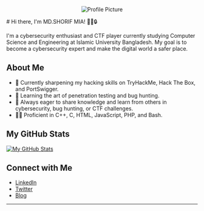 
<p align="center">
  <img src="https://www.ptc.com/-/media/Images/blog/post/alm-blog/the-importance-of-cybersecurity-in-the-medtech-industry-1200.png" alt="Profile Picture">
</p>
# Hi there,
I'm MD.SHORIF MIA! 👨‍💻🔒

I'm a cybersecurity enthusiast and CTF player currently studying Computer Science and Engineering at Islamic University Bangladesh. My goal is to become a cybersecurity expert and make the digital world a safer place.

## About Me

- 🔭 Currently sharpening my hacking skills on TryHackMe, Hack The Box, and PortSwigger.
- 🌱 Learning the art of penetration testing and bug hunting.
- 💬 Always eager to share knowledge and learn from others in cybersecurity, bug hunting, or CTF challenges.
- 👨‍💻 Proficient in C++, C, HTML, JavaScript, PHP, and Bash.

## My GitHub Stats

[![My GitHub Stats](https://github-readme-stats.vercel.app/api?username=Firahs&show_icons=true&theme=radical)](https://github.com/Firahs)

## Connect with Me

- [LinkedIn](https://www.linkedin.com/in/sharif-ahmed-40a260263)
- [Twitter](https://twitter.com/sharif032)
- [Blog](https://medium.com/@sa21iu.cse)

---


